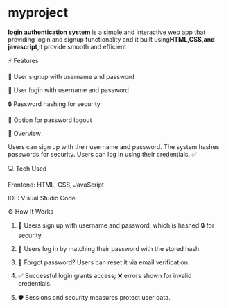 # myproject


**login authentication system** is a simple and interactive web app that providing login and signup functionality and it built using**HTML,CSS,and javascript**,it provide smooth and efficient



⚡ Features

📝 User signup with username and password

🔑 User login with username and password

🔒 Password hashing for security

🔄 Option for password logout


📝 Overview

Users can sign up with their username and password. The system hashes passwords for security. Users can log in using their credentials. ✅


💻 Tech Used

Frontend: HTML, CSS, JavaScript

IDE: Visual Studio Code


⚙️ How It Works

1. 📝 Users sign up with username and password, which is hashed 🔒 for security.

2. 🔑 Users log in by matching their password with the stored hash.

3. 🔄 Forgot password? Users can reset it via email verification.

4. ✅ Successful login grants access; ❌ errors shown for invalid credentials.

5. 🛡️ Sessions and security measures protect user data.
